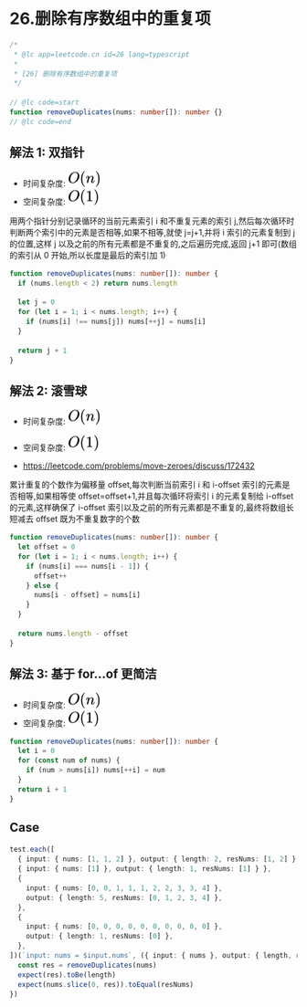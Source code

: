 # 26.删除有序数组中的重复项

```ts
/*
 * @lc app=leetcode.cn id=26 lang=typescript
 *
 * [26] 删除有序数组中的重复项
 */

// @lc code=start
function removeDuplicates(nums: number[]): number {}
// @lc code=end
```

## 解法 1: 双指针

- 时间复杂度: <!-- $O(n)$ --> <img style="transform: translateY(0.1em); background: white;" src="./svg/o-n.svg" alt="O(n)">
- 空间复杂度: <!-- $O(1)$ --> <img style="transform: translateY(0.1em); background: white;" src="./svg/o-1.svg" alt="O(1)">

用两个指针分别记录循环的当前元素索引 i 和不重复元素的索引 j,然后每次循环时判断两个索引中的元素是否相等,如果不相等,就使 j=j+1,并将 i 索引的元素复制到 j 的位置,这样 j 以及之前的所有元素都是不重复的,之后遍历完成,返回 j+1 即可(数组的索引从 0 开始,所以长度是最后的索引加 1)

```ts
function removeDuplicates(nums: number[]): number {
  if (nums.length < 2) return nums.length

  let j = 0
  for (let i = 1; i < nums.length; i++) {
    if (nums[i] !== nums[j]) nums[++j] = nums[i]
  }

  return j + 1
}
```

## 解法 2: 滚雪球

- 时间复杂度: <!-- $O(n)$ --> <img style="transform: translateY(0.1em); background: white;" src="./svg/o-n.svg" alt="O(n)">
- 空间复杂度: <!-- $O(1)$ --> <img style="transform: translateY(0.1em); background: white;" src="./svg/o-1.svg" alt="O(1)">

- https://leetcode.com/problems/move-zeroes/discuss/172432

累计重复的个数作为偏移量 offset,每次判断当前索引 i 和 i-offset 索引的元素是否相等,如果相等使 offset=offset+1,并且每次循环将索引 i 的元素复制给 i-offset 的元素,这样确保了 i-offset 索引以及之前的所有元素都是不重复的,最终将数组长短减去 offset 既为不重复数字的个数

```ts
function removeDuplicates(nums: number[]): number {
  let offset = 0
  for (let i = 1; i < nums.length; i++) {
    if (nums[i] === nums[i - 1]) {
      offset++
    } else {
      nums[i - offset] = nums[i]
    }
  }

  return nums.length - offset
}
```

## 解法 3: 基于 for...of 更简洁

- 时间复杂度: <!-- $O(n)$ --> <img style="transform: translateY(0.1em); background: white;" src="./svg/o-n.svg" alt="O(n)">
- 空间复杂度: <!-- $O(1)$ --> <img style="transform: translateY(0.1em); background: white;" src="./svg/o-1.svg" alt="O(1)">

```ts
function removeDuplicates(nums: number[]): number {
  let i = 0
  for (const num of nums) {
    if (num > nums[i]) nums[++i] = num
  }
  return i + 1
}
```

## Case

```ts
test.each([
  { input: { nums: [1, 1, 2] }, output: { length: 2, resNums: [1, 2] } },
  { input: { nums: [1] }, output: { length: 1, resNums: [1] } },
  {
    input: { nums: [0, 0, 1, 1, 1, 2, 2, 3, 3, 4] },
    output: { length: 5, resNums: [0, 1, 2, 3, 4] },
  },
  {
    input: { nums: [0, 0, 0, 0, 0, 0, 0, 0, 0, 0] },
    output: { length: 1, resNums: [0] },
  },
])(`input: nums = $input.nums`, ({ input: { nums }, output: { length, resNums } }) => {
  const res = removeDuplicates(nums)
  expect(res).toBe(length)
  expect(nums.slice(0, res)).toEqual(resNums)
})
```
